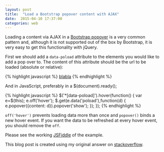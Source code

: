 ```yaml
---
layout: post
title:  "Load a Bootstrap popover content with AJAX"
date:  2015-04-10 17:37:00
categories: web
---
```

Loading a content via AJAX in a <a href="http://getbootstrap.com/javascript/#popovers" target="_blank">Bootstrap popover</a> is a very common pattern and, although it is not supported out of the box by Bootstrap, it is very easy to get this functionality with jQuery.

First we should add a `data-poload` attribute to the elements you would like to add a pop over to. The content of this attribute should be the url to be loaded (absolute or relative):

{% highlight javascript %}
    <a href="#" title="blabla" data-poload="/test.php">blabla</a>
{% endhighlight %}

And in JavaScript, preferably in a $(document).ready();

{% highlight javascript %}
    $('*[data-poload]').hover(function() {
        var e=$(this);
        e.off('hover');
        $.get(e.data('poload'),function(d) {
            e.popover({content: d}).popover('show');
        });
    });
{% endhighlight %}

`off('hover')` prevents loading data more than once and `popover()` binds a new hover event. If you want the data to be refreshed at every hover event, you should remove the `off`.

Please see the working <a href="https://jsfiddle.net/DTcHh/6415/" rel="nofollow">JSFiddle</a> of the example.

This blog post is created using my original answer on <a href="http://stackoverflow.com/questions/8130069/load-a-bootstrap-popover-content-with-ajax-is-this-possible" target="_blank" rel="nofollow">stackoverflow</a>.